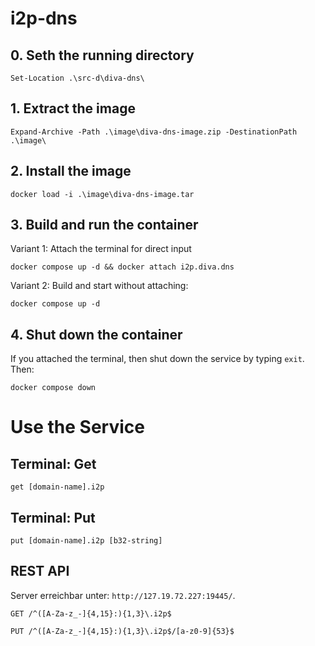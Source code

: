 # i2p-dns

## 0. Seth the running directory
```pwsh
Set-Location .\src-d\diva-dns\
```

## 1. Extract the image
```pwsh
Expand-Archive -Path .\image\diva-dns-image.zip -DestinationPath .\image\
```

## 2. Install the image
```pwsh
docker load -i .\image\diva-dns-image.tar
```

## 3. Build and run the container
Variant 1: Attach the terminal for direct input
```pwsh
docker compose up -d && docker attach i2p.diva.dns
```
Variant 2: Build and start without attaching:
```pwsh
docker compose up -d
```

## 4. Shut down the container
If you attached the terminal, then shut down the service by typing `exit`. Then:
```pwsh
docker compose down
```

# Use the Service
## Terminal: Get
```pwsh
get [domain-name].i2p
```

## Terminal: Put
```pwsh
put [domain-name].i2p [b32-string]
```

## REST API
Server erreichbar unter: `http://127.19.72.227:19445/`.
```
GET /^([A-Za-z_-]{4,15}:){1,3}\.i2p$

PUT /^([A-Za-z_-]{4,15}:){1,3}\.i2p$/[a-z0-9]{53}$
```
